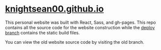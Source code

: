 # [knightsean00.github.io](https://knightsean00.github.io/)

This personal website was built with React, Sass, and gh-pages. This repo contains
all the source code for the website construction while the 
[deploy branch](https://github.com/knightsean00/knightsean00.github.io/tree/deploy)
contains the static build files.

You can view the old website source code by visiting the old branch.